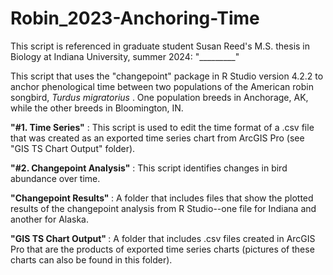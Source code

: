 # Robin_2023-Anchoring-Time
This script is referenced in graduate student Susan Reed's M.S. thesis in Biology at Indiana University, summer 2024: "_________"

This script that uses the "changepoint" package in R Studio version 4.2.2 to anchor phenological time between two populations of the American robin songbird, 
<em>Turdus migratorius</em> . One population breeds in Anchorage, AK, while the other breeds in Bloomington, IN.

<b>"#1. Time Series"</b> : This script is used to edit the time format of a .csv file that was created as an exported time series chart from ArcGIS Pro (see "GIS TS Chart Output" folder).

<b>"#2. Changepoint Analysis"</b> : This script identifies changes in bird abundance over time.

<b> "Changepoint Results" </b> : A folder that includes files that show the plotted results of the changepoint analysis from R Studio--one file for Indiana and another for Alaska.

<b> "GIS TS Chart Output" </b> : A folder that includes .csv files created in ArcGIS Pro that are the products of exported time series charts (pictures of these charts can also be found in this folder).
